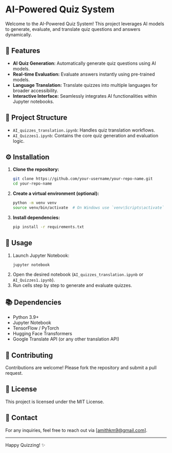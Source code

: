 # AI-Powered Quiz System

Welcome to the AI-Powered Quiz System! This project leverages AI models to generate, evaluate, and translate quiz questions and answers dynamically.

## 🚀 Features
- **AI Quiz Generation:** Automatically generate quiz questions using AI models.
- **Real-time Evaluation:** Evaluate answers instantly using pre-trained models.
- **Language Translation:** Translate quizzes into multiple languages for broader accessibility.
- **Interactive Interface:** Seamlessly integrates AI functionalities within Jupyter notebooks.

## 📁 Project Structure
- `AI_quizzes_translation.ipynb`: Handles quiz translation workflows.
- `AI_Quizzes1.ipynb`: Contains the core quiz generation and evaluation logic.

## ⚙️ Installation
1. **Clone the repository:**
   ```bash
   git clone https://github.com/your-username/your-repo-name.git
   cd your-repo-name
   ```
2. **Create a virtual environment (optional):**
   ```bash
   python -m venv venv
   source venv/bin/activate  # On Windows use `venv\Scripts\activate`
   ```
3. **Install dependencies:**
   ```bash
   pip install -r requirements.txt
   ```

## 🏃 Usage
1. Launch Jupyter Notebook:
   ```bash
   jupyter notebook
   ```
2. Open the desired notebook (`AI_quizzes_translation.ipynb` or `AI_Quizzes1.ipynb`).
3. Run cells step by step to generate and evaluate quizzes.

## 📚 Dependencies
- Python 3.9+
- Jupyter Notebook
- TensorFlow / PyTorch
- Hugging Face Transformers
- Google Translate API (or any other translation API)

## 🌟 Contributing
Contributions are welcome! Please fork the repository and submit a pull request.

## 📜 License
This project is licensed under the MIT License.

## 📧 Contact
For any inquiries, feel free to reach out via [amithkm9@gmail.com].

---

Happy Quizzing! ✨

